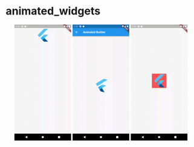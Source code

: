 # animated_widgets
<p align="center">
<img alt="animatedAlign" width="150" src="https://github.com/pshanmukha/animated_widgets/blob/master/assets/animatedalign.gif">
<img alt="animatedBuilder" width="150" src="https://github.com/pshanmukha/animated_widgets/blob/master/assets/animationbuilder.gif">
<img alt="animatedBuilder" width="150" src="https://github.com/pshanmukha/animated_widgets/blob/master/assets/animatedcontainer.gif">
</p>
